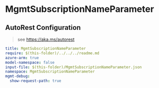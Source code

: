 # MgmtSubscriptionNameParameter

## AutoRest Configuration

> see https://aka.ms/autorest

``` yaml
title: MgmtSubscriptionNameParameter
require: $(this-folder)/../../../readme.md
azure-arm: true
model-namespace: false
input-file: $(this-folder)/MgmtSubscriptionNameParameter.json
namespace: MgmtSubscriptionNameParameter
mgmt-debug:
  show-request-path: true
```
